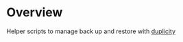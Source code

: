 # Overview

Helper scripts to manage back up and restore with [duplicity](https://linux.die.net/man/1/duplicity)
